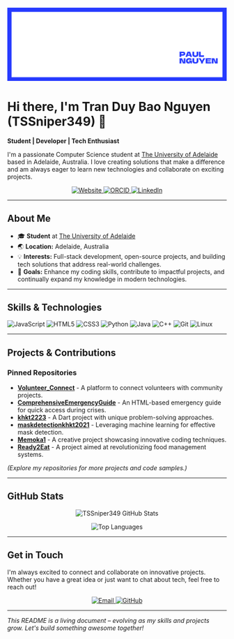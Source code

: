 <!-- Profile Banner (Optional: add your custom banner image URL) -->
<p align="center">
  <img src="/banner.png" alt="Banner" style="max-width:100%;">
</p>

# Hi there, I'm Tran Duy Bao Nguyen (TSSniper349) 👋

**Student | Developer | Tech Enthusiast**

I'm a passionate Computer Science student at [The University of Adelaide](https://www.adelaide.edu.au/) based in Adelaide, Australia. I love creating solutions that make a difference and am always eager to learn new technologies and collaborate on exciting projects.

<p align="center">
  <a href="https://tssniper349.github.io/" target="_blank">
    <img src="https://img.shields.io/badge/Personal%20Website-Visit-blue?style=for-the-badge&logo=google-chrome" alt="Website"/>
  </a>
  <a href="https://orcid.org/0009-0005-3216-9753" target="_blank">
    <img src="https://img.shields.io/badge/ORCID-View-orange?style=for-the-badge&logo=orcid" alt="ORCID"/>
  </a>
  <a href="https://www.linkedin.com/in/tssniper349" target="_blank">
    <img src="https://img.shields.io/badge/LinkedIn-Connect-blue?style=for-the-badge&logo=linkedin" alt="LinkedIn"/>
  </a>
</p>

---

## About Me

- 🎓 **Student** at [The University of Adelaide](https://www.adelaide.edu.au/)
- 🌏 **Location:** Adelaide, Australia
- 💡 **Interests:** Full-stack development, open-source projects, and building tech solutions that address real-world challenges.
- 🎯 **Goals:** Enhance my coding skills, contribute to impactful projects, and continually expand my knowledge in modern technologies.

---

## Skills & Technologies

<p align="left">
  <img alt="JavaScript" src="https://img.shields.io/badge/-JavaScript-F7DF1E?style=flat-square&logo=javascript&logoColor=black" />
  <img alt="HTML5" src="https://img.shields.io/badge/-HTML5-E34F26?style=flat-square&logo=html5&logoColor=white" />
  <img alt="CSS3" src="https://img.shields.io/badge/-CSS3-1572B6?style=flat-square&logo=css3" />
  <img alt="Python" src="https://img.shields.io/badge/-Python-3776AB?style=flat-square&logo=python&logoColor=white" />
  <img alt="Java" src="https://img.shields.io/badge/-Java-007396?style=flat-square&logo=java&logoColor=white" />
  <img alt="C++" src="https://img.shields.io/badge/-C++-00599C?style=flat-square&logo=cplusplus&logoColor=white" />
  <img alt="Git" src="https://img.shields.io/badge/-Git-F05032?style=flat-square&logo=git&logoColor=white" />
  <img alt="Linux" src="https://img.shields.io/badge/-Linux-FCC624?style=flat-square&logo=linux&logoColor=black" />
</p>

---

## Projects & Contributions

### Pinned Repositories

- [**Volunteer_Connect**](https://github.com/TSSniper349/Volunteer_Connect) - A platform to connect volunteers with community projects.
- [**ComprehensiveEmergencyGuide**](https://github.com/TSSniper349/ComprehensiveEmergencyGuide) - An HTML-based emergency guide for quick access during crises.
- [**khkt2223**](https://github.com/TSSniper349/khkt2223) - A Dart project with unique problem-solving approaches.
- [**maskdetectionkhkt2021**](https://github.com/TSSniper349/maskdetectionkhkt2021) - Leveraging machine learning for effective mask detection.
- [**Memoka1**](https://github.com/TSSniper349/Memoka1) - A creative project showcasing innovative coding techniques.
- [**Ready2Eat**](https://github.com/TSSniper349/Ready2Eat) - A project aimed at revolutionizing food management systems.

*(Explore my repositories for more projects and code samples.)*

---

## GitHub Stats

<p align="center">
  <img src="https://github-readme-stats.vercel.app/api?username=TSSniper349&show_icons=true&theme=radical" alt="TSSniper349 GitHub Stats" />
</p>

<p align="center">
  <img src="https://github-readme-stats.vercel.app/api/top-langs/?username=TSSniper349&layout=compact&theme=radical" alt="Top Languages" />
</p>

---

## Get in Touch

I'm always excited to connect and collaborate on innovative projects. Whether you have a great idea or just want to chat about tech, feel free to reach out!

<p align="center">
  <a href="mailto:your-email@example.com" target="_blank">
    <img src="https://img.shields.io/badge/Email-Contact-blue?style=for-the-badge&logo=gmail" alt="Email"/>
  </a>
  <a href="https://github.com/TSSniper349" target="_blank">
    <img src="https://img.shields.io/badge/GitHub-Follow-black?style=for-the-badge&logo=github" alt="GitHub"/>
  </a>
</p>

---

*This README is a living document – evolving as my skills and projects grow. Let's build something awesome together!*
